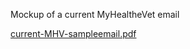 Mockup of a current MyHealtheVet email

[current-MHV-sampleemail.pdf](https://github.com/user-attachments/files/18214842/current-MHV-sampleemail.pdf)
